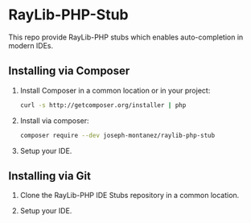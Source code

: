 # RayLib-PHP-Stub

This repo provide RayLib-PHP stubs which enables auto-completion in modern IDEs.

## Installing via Composer

1. Install Composer in a common location or in your project:
    ```bash
    curl -s http://getcomposer.org/installer | php
    ```

2. Install via composer:
    ```bash
    composer require --dev joseph-montanez/raylib-php-stub
    ```

3. Setup your IDE.

## Installing via Git

1. Clone the RayLib-PHP IDE Stubs repository in a common location.

2. Setup your IDE.

